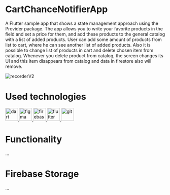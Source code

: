 # CartChanceNotifierApp
A Flutter sample app that shows a state management approach using the Provider package. The app allows you to write your favorite products in the field and set a price for them, and add these products to the general catalog with a list of added products. User can add some amount of products from list to cart, where he can see another list of added products. Also it is possible to change list of products in cart and delete chosen item from catalog.
Whenever you delete product from catalog, the screen changes its UI and this item disappears from catalog and data in firestore also will remove.

![recorderV2](https://user-images.githubusercontent.com/32728226/158661691-f730413a-ba9c-4594-94f3-23968efd0d73.gif)


# Used technologies
<p align="left"> <a href="https://dart.dev" target="_blank" rel="noreferrer"> <img src="https://www.vectorlogo.zone/logos/dartlang/dartlang-icon.svg" alt="dart" width="40" height="40"/> </a> <a href="https://www.figma.com/" target="_blank" rel="noreferrer"> <img src="https://www.vectorlogo.zone/logos/figma/figma-icon.svg" alt="figma" width="40" height="40"/> </a> <a href="https://firebase.google.com/" target="_blank" rel="noreferrer"> <img src="https://www.vectorlogo.zone/logos/firebase/firebase-icon.svg" alt="firebase" width="40" height="40"/> </a> <a href="https://flutter.dev" target="_blank" rel="noreferrer"> <img src="https://www.vectorlogo.zone/logos/flutterio/flutterio-icon.svg" alt="flutter" width="40" height="40"/> </a> <a href="https://git-scm.com/" target="_blank" rel="noreferrer"> <img src="https://www.vectorlogo.zone/logos/git-scm/git-scm-icon.svg" alt="git" width="40" height="40"/> </a> </p>

# Functionality
  ...

# Firebase Storage
  ...
